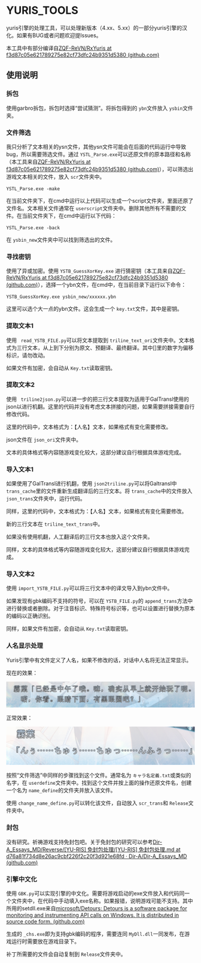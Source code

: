 # YURIS_TOOLS

yuris引擎的处理工具，可以处理新版本（4.xx、5.xx）的一部分yuris引擎的汉化。如果有BUG或者问题欢迎提Issues。

本工具中有部分编译自[ZQF-ReVN/RxYuris at f3d87c05e621789275e82cf73dfc24b9351d5380 (github.com)](https://github.com/ZQF-ReVN/RxYuris/tree/f3d87c05e621789275e82cf73dfc24b9351d5380)

## 使用说明

### 拆包

使用garbro拆包，拆包时选择“尝试猜测”。将拆包得到的 `ybn`文件放入 `ysbin`文件夹。

### 文件筛选

我只分析了文本相关的ysn文件，其他ysn文件可能会在后面的代码运行中导致bug，所以需要筛选文件。通过 `YSTL_Parse.exe`可以还原文件的原本路径和名称（本工具来自[ZQF-ReVN/RxYuris at f3d87c05e621789275e82cf73dfc24b9351d5380 (github.com)](https://github.com/ZQF-ReVN/RxYuris/tree/f3d87c05e621789275e82cf73dfc24b9351d5380)），可以筛选出游戏文本相关的文件，放入 `scr`文件夹中。

```
YSTL_Parse.exe -make
```

在当前文件夹下，在cmd中运行以上代码可以生成一个script文件夹，里面还原了文件名。文本相关文件通常在 `userscript`文件夹中。删除其他所有不需要的文件。在当前文件夹下，在cmd中运行以下代码：

```
YSTL_Parse.exe -back
```

在 `ysbin_new`文件夹中可以找到筛选出的文件。

### 寻找密钥

使用了异或加密。使用 `YSTB_GuessXorKey.exe` 进行猜密钥（本工具来自[ZQF-ReVN/RxYuris at f3d87c05e621789275e82cf73dfc24b9351d5380 (github.com)](https://github.com/ZQF-ReVN/RxYuris/tree/f3d87c05e621789275e82cf73dfc24b9351d5380)），选择一个ybn文件，在cmd中，在当前目录下运行以下命令：

```
YSTB_GuessXorKey.exe ysbin_new/xxxxxx.ybn
```

这里可以选个大一点的ybn文件。这会生成一个 `key.txt`文件，其中是密钥。

### 提取文本1

使用 ` read_YSTB_FILE.py`可以将文本提取到 `triline_text_ori`文件夹中。文本格式为三行文本，从上到下分别为原文、预翻译、最终翻译。其中[]里的数字为偏移标识，请勿改动。

如果文件有加密，会自动从 `Key.txt`读取密钥。

### 提取文本2

使用 ` triline2json.py`可以进一步的把三行文本提取为适用于GalTransl使用的json以进行机翻。这里的代码并没有考虑文本拼接的问题，如果需要拼接需要自行修改代码。

这里的代码中，文本格式为：【人名】文本，如果格式有变化需要修改。

json文件在 `json_ori`文件夹中。

文本的具体格式等内容随游戏变化较大，这部分建议自行根据具体游戏完成。

### 导入文本1

如果使用了GalTransl进行机翻，使用 `json2triline.py`可以将Galtransl中 `trans_cache`里的文件重新生成翻译后的三行文本。将 `trans_cache`中的文件放入 `json_trans`文件夹中，运行代码。

同样，这里的代码中，文本格式为：【人名】文本，如果格式有变化需要修改。

新的三行文本在 `triline_text_trans`中。

如果没有使用机翻，人工翻译后的三行文本也放入这个文件夹。

同样，文本的具体格式等内容随游戏变化较大，这部分建议自行根据具体游戏完成。

### 导入文本2

使用 `import_YSTB_FILE.py`可以将三行文本中的译文导入到ybn文件中。

如果发现有gbk编码不支持的符号，可以在 `YSTB_FILE.py`的 `append_trans`方法中进行替换或者删除。对于注音标识、特殊符号标识等，也可以设置进行替换为原本的编码以正确识别。

同样，如果文件有加密，会自动从 `Key.txt`读取密钥。

### 人名显示处理

Yuris引擎中有文件定义了人名，如果不修改的话，对话中人名将无法正常显示。

现在的效果：

![1722575060988](image/README/1722575060988.png)

正常效果：

![1722575074786](image/README/1722575074786.png)

按照“文件筛选”中同样的步骤找到这个文件。通常名为 `キャラ名定義.txt`或类似的名字，在 `userdefine`文件夹中。找到这个文件并按上面的操作还原文件名，创建一个名为 `name_define`的文件夹并放入该文件。

使用 `change_name_define.py`可以转化该文件，自动放入 `scr_trans`和 `Release`文件夹中。

### 封包

没有研究。祈祷游戏支持免封包吧。关于免封包的研究可以参考[Dir-A_Essays_MD/Reverse/[YU-RIS] 免封包处理/[YU-RIS] 免封包处理.md at d76a81f734d8e26ac9cbf226f2c20f3d921e68fd · Dir-A/Dir-A_Essays_MD (github.com)](https://github.com/Dir-A/Dir-A_Essays_MD/blob/d76a81f734d8e26ac9cbf226f2c20f3d921e68fd/Reverse/%5BYU-RIS%5D%20%E5%85%8D%E5%B0%81%E5%8C%85%E5%A4%84%E7%90%86/%5BYU-RIS%5D%20%E5%85%8D%E5%B0%81%E5%8C%85%E5%A4%84%E7%90%86.md)

### 引擎中文化

使用 `GBK.py`可以实现引擎的中文化。需要将游戏启动的exe文件放入和代码同一个文件夹中，在代码中手动填入exe名称。如果报错，说明游戏可能不支持。其中所用的setdll.exe来自[microsoft/Detours: Detours is a software package for monitoring and instrumenting API calls on Windows. It is distributed in source code form. (github.com)](https://github.com/microsoft/Detours)

生成的 `_chs.exe`即为支持gbk编码的程序，需要连同 `MyDll.dll`一同发布，在游戏运行时需要放在游戏目录下。

补丁所需要的文件会自动复制到 `Release`文件夹中。
